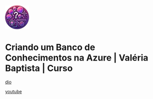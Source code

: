 ![alt text](image.png)

# Criando um Banco de Conhecimentos na Azure | Valéria Baptista | Curso

[dio](https://web.dio.me/course/criar-uma-solucao-de-respostas-as-perguntas/learning/0f7ea3d6-03c1-4c2a-a81e-5c4259f2c7e1)

[youtube](https://www.youtube.com/playlist?list=PLUFkgDlXfnjuqJ3xiex7eZ2Ifa8ucdZog)
